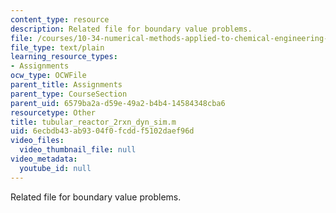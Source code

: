```yaml
---
content_type: resource
description: Related file for boundary value problems.
file: /courses/10-34-numerical-methods-applied-to-chemical-engineering-fall-2005/6ecbdb43ab9304f0fcddf5102daef96d_tubular_reactor_2rxn_dyn_sim.m
file_type: text/plain
learning_resource_types:
- Assignments
ocw_type: OCWFile
parent_title: Assignments
parent_type: CourseSection
parent_uid: 6579ba2a-d59e-49a2-b4b4-14584348cba6
resourcetype: Other
title: tubular_reactor_2rxn_dyn_sim.m
uid: 6ecbdb43-ab93-04f0-fcdd-f5102daef96d
video_files:
  video_thumbnail_file: null
video_metadata:
  youtube_id: null
---
```

Related file for boundary value problems.

